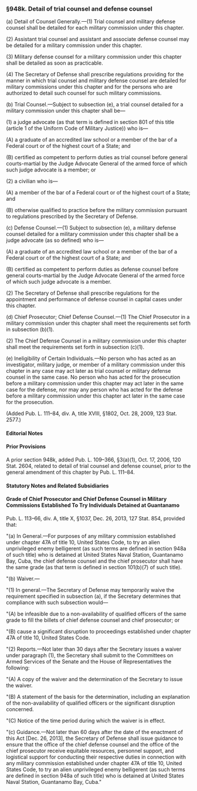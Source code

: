 ### §948k. Detail of trial counsel and defense counsel ###

(a) Detail of Counsel Generally.—(1) Trial counsel and military defense counsel shall be detailed for each military commission under this chapter.

(2) Assistant trial counsel and assistant and associate defense counsel may be detailed for a military commission under this chapter.

(3) Military defense counsel for a military commission under this chapter shall be detailed as soon as practicable.

(4) The Secretary of Defense shall prescribe regulations providing for the manner in which trial counsel and military defense counsel are detailed for military commissions under this chapter and for the persons who are authorized to detail such counsel for such military commissions.

(b) Trial Counsel.—Subject to subsection (e), a trial counsel detailed for a military commission under this chapter shall be—

(1) a judge advocate (as that term is defined in section 801 of this title (article 1 of the Uniform Code of Military Justice)) who is—

(A) a graduate of an accredited law school or a member of the bar of a Federal court or of the highest court of a State; and

(B) certified as competent to perform duties as trial counsel before general courts-martial by the Judge Advocate General of the armed force of which such judge advocate is a member; or

(2) a civilian who is—

(A) a member of the bar of a Federal court or of the highest court of a State; and

(B) otherwise qualified to practice before the military commission pursuant to regulations prescribed by the Secretary of Defense.

(c) Defense Counsel.—(1) Subject to subsection (e), a military defense counsel detailed for a military commission under this chapter shall be a judge advocate (as so defined) who is—

(A) a graduate of an accredited law school or a member of the bar of a Federal court or of the highest court of a State; and

(B) certified as competent to perform duties as defense counsel before general courts-martial by the Judge Advocate General of the armed force of which such judge advocate is a member.

(2) The Secretary of Defense shall prescribe regulations for the appointment and performance of defense counsel in capital cases under this chapter.

(d) Chief Prosecutor; Chief Defense Counsel.—(1) The Chief Prosecutor in a military commission under this chapter shall meet the requirements set forth in subsection (b)(1).

(2) The Chief Defense Counsel in a military commission under this chapter shall meet the requirements set forth in subsection (c)(1).

(e) Ineligibility of Certain Individuals.—No person who has acted as an investigator, military judge, or member of a military commission under this chapter in any case may act later as trial counsel or military defense counsel in the same case. No person who has acted for the prosecution before a military commission under this chapter may act later in the same case for the defense, nor may any person who has acted for the defense before a military commission under this chapter act later in the same case for the prosecution.

(Added Pub. L. 111–84, div. A, title XVIII, §1802, Oct. 28, 2009, 123 Stat. 2577.)

#### **Editorial Notes** ####

#### Prior Provisions ####

A prior section 948k, added Pub. L. 109–366, §3(a)(1), Oct. 17, 2006, 120 Stat. 2604, related to detail of trial counsel and defense counsel, prior to the general amendment of this chapter by Pub. L. 111–84.

#### **Statutory Notes and Related Subsidiaries** ####

#### Grade of Chief Prosecutor and Chief Defense Counsel in Military Commissions Established To Try Individuals Detained at Guantanamo ####

Pub. L. 113–66, div. A, title X, §1037, Dec. 26, 2013, 127 Stat. 854, provided that:

"(a) In General.—For purposes of any military commission established under chapter 47A of title 10, United States Code, to try an alien unprivileged enemy belligerent (as such terms are defined in section 948a of such title) who is detained at United States Naval Station, Guantanamo Bay, Cuba, the chief defense counsel and the chief prosecutor shall have the same grade (as that term is defined in section 101(b)(7) of such title).

"(b) Waiver.—

"(1) In general.—The Secretary of Defense may temporarily waive the requirement specified in subsection (a), if the Secretary determines that compliance with such subsection would—

"(A) be infeasible due to a non-availability of qualified officers of the same grade to fill the billets of chief defense counsel and chief prosecutor; or

"(B) cause a significant disruption to proceedings established under chapter 47A of title 10, United States Code.

"(2) Reports.—Not later than 30 days after the Secretary issues a waiver under paragraph (1), the Secretary shall submit to the Committees on Armed Services of the Senate and the House of Representatives the following:

"(A) A copy of the waiver and the determination of the Secretary to issue the waiver.

"(B) A statement of the basis for the determination, including an explanation of the non-availability of qualified officers or the significant disruption concerned.

"(C) Notice of the time period during which the waiver is in effect.

"(c) Guidance.—Not later than 60 days after the date of the enactment of this Act [Dec. 26, 2013], the Secretary of Defense shall issue guidance to ensure that the office of the chief defense counsel and the office of the chief prosecutor receive equitable resources, personnel support, and logistical support for conducting their respective duties in connection with any military commission established under chapter 47A of title 10, United States Code, to try an alien unprivileged enemy belligerent (as such terms are defined in section 948a of such title) who is detained at United States Naval Station, Guantanamo Bay, Cuba."